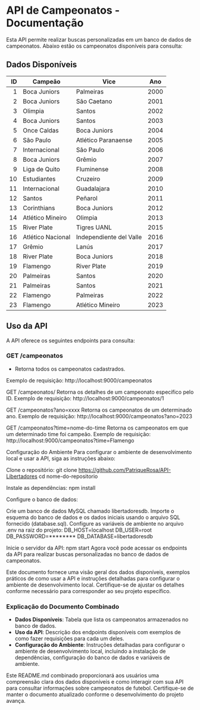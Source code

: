# API de Campeonatos - Documentação

Esta API permite realizar buscas personalizadas em um banco de dados de campeonatos. Abaixo estão os campeonatos disponíveis para consulta:

## Dados Disponíveis

| ID  | Campeão              | Vice                    | Ano  |
|----:|----------------------|-------------------------|------|
| 1   | Boca Juniors         | Palmeiras               | 2000 |
| 2   | Boca Juniors         | São Caetano             | 2001 |
| 3   | Olimpia              | Santos                  | 2002 |
| 4   | Boca Juniors         | Santos                  | 2003 |
| 5   | Once Caldas          | Boca Juniors            | 2004 |
| 6   | São Paulo            | Atlético Paranaense     | 2005 |
| 7   | Internacional        | São Paulo               | 2006 |
| 8   | Boca Juniors         | Grêmio                  | 2007 |
| 9   | Liga de Quito        | Fluminense              | 2008 |
| 10  | Estudiantes          | Cruzeiro                | 2009 |
| 11  | Internacional        | Guadalajara             | 2010 |
| 12  | Santos               | Peñarol                 | 2011 |
| 13  | Corinthians          | Boca Juniors            | 2012 |
| 14  | Atlético Mineiro     | Olimpia                 | 2013 |
| 15  | River Plate          | Tigres UANL             | 2015 |
| 16  | Atlético Nacional    | Independiente del Valle | 2016 |
| 17  | Grêmio               | Lanús                   | 2017 |
| 18  | River Plate          | Boca Juniors            | 2018 |
| 19  | Flamengo             | River Plate             | 2019 |
| 20  | Palmeiras            | Santos                  | 2020 |
| 21  | Palmeiras            | Santos                  | 2021 |
| 22  | Flamengo             | Palmeiras               | 2022 |
| 23  | Flamengo             | Atlético Mineiro        | 2023 |

## Uso da API

A API oferece os seguintes endpoints para consulta:

### GET /campeonatos

- Retorna todos os campeonatos cadastrados.

Exemplo de requisição:
http://localhost:9000/campeonatos

GET /campeonatos/
Retorna os detalhes de um campeonato específico pelo ID.
Exemplo de requisição:
http://localhost:9000/campeonatos/1

GET /campeonatos?ano=xxxx
Retorna os campeonatos de um determinado ano.
Exemplo de requisição:
http://localhost:9000/campeonatos?ano=2023

GET /campeonatos?time=nome-do-time
Retorna os campeonatos em que um determinado time foi campeão.
Exemplo de requisição:
http://localhost:9000/campeonatos?time=Flamengo

Configuração do Ambiente
Para configurar o ambiente de desenvolvimento local e usar a API, siga as instruções abaixo:

Clone o repositório:
git clone https://github.com/PatriqueRosa/API-Libertadores
cd nome-do-repositorio

Instale as dependências:
npm install

Configure o banco de dados:

Crie um banco de dados MySQL chamado libertadoresdb.
Importe o esquema do banco de dados e os dados iniciais usando o arquivo SQL fornecido (database.sql).
Configure as variáveis de ambiente no arquivo .env na raiz do projeto:
DB_HOST=localhost
DB_USER=root
DB_PASSWORD=********
DB_DATABASE=libertadoresdb

Inicie o servidor da API:
npm start
Agora você pode acessar os endpoints da API para realizar buscas personalizadas no banco de dados de campeonatos.

Este documento fornece uma visão geral dos dados disponíveis, exemplos práticos de como usar a API e instruções detalhadas para configurar o ambiente de desenvolvimento local. Certifique-se de ajustar os detalhes conforme necessário para corresponder ao seu projeto específico.


### Explicação do Documento Combinado

- **Dados Disponíveis**: Tabela que lista os campeonatos armazenados no banco de dados.
- **Uso da API**: Descrição dos endpoints disponíveis com exemplos de como fazer requisições para cada um deles.
- **Configuração do Ambiente**: Instruções detalhadas para configurar o ambiente de desenvolvimento local, incluindo a instalação de dependências, configuração do banco de dados e variáveis de ambiente.

Este README.md combinado proporcionará aos usuários uma compreensão clara dos dados disponíveis e como interagir com sua API para consultar informações sobre campeonatos de futebol. Certifique-se de manter o documento atualizado conforme o desenvolvimento do projeto avança.
